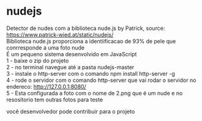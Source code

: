 # nudejs
Detector de nudes com a biblioteca nude.js by Patrick, source: https://www.patrick-wied.at/static/nudejs/                                                                                                                                                         
Biblioteca nude.js proporciona a identiificacao de 93% de pele que conrresponde a uma foto nude                                                                                                                               
É um pequeno sistema desenvolvido em JavaScript                                                                                                                                                                                                                    
1 - baixe o zip do projeto                                                                                                                                                                                             
2 - no terminal navegue até a pasta nudejs-master                                                                         
3 - instale o http-server com o comando npm install http-server -g                                                               
4 - rode o servidor com o comando http-server que vai rodar o servidor no endereco: http://127.0.0.1:8080/                   
5 - Esta configurada a foto com o nome de 2.png que é um nude e no resositorio tem outras fotos para teste                   
                                                                                                                                
você desenvolvedor pode contribuir para o projeto

